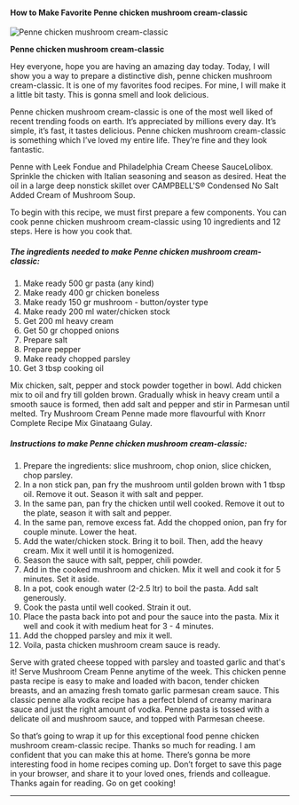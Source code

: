             

#### How to Make Favorite Penne chicken mushroom cream-classic

![Penne chicken mushroom cream-classic](https://img-global.cpcdn.com/recipes/a01dff2be4bab779/751x532cq70/penne-chicken-mushroom-cream-classic-recipe-main-photo.jpg)

**Penne chicken mushroom cream-classic**

Hey everyone, hope you are having an amazing day today. Today, I will show you a way to prepare a distinctive dish, penne chicken mushroom cream-classic. It is one of my favorites food recipes. For mine, I will make it a little bit tasty. This is gonna smell and look delicious.

Penne chicken mushroom cream-classic is one of the most well liked of recent trending foods on earth. It’s appreciated by millions every day. It’s simple, it’s fast, it tastes delicious. Penne chicken mushroom cream-classic is something which I’ve loved my entire life. They’re fine and they look fantastic.

Penne with Leek Fondue and Philadelphia Cream Cheese SauceLolibox. Sprinkle the chicken with Italian seasoning and season as desired. Heat the oil in a large deep nonstick skillet over CAMPBELL'S® Condensed No Salt Added Cream of Mushroom Soup.

To begin with this recipe, we must first prepare a few components. You can cook penne chicken mushroom cream-classic using 10 ingredients and 12 steps. Here is how you cook that.

##### The ingredients needed to make Penne chicken mushroom cream-classic:

1.  Make ready 500 gr pasta (any kind)
2.  Make ready 400 gr chicken boneless
3.  Make ready 150 gr mushroom - button/oyster type
4.  Make ready 200 ml water/chicken stock
5.  Get 200 ml heavy cream
6.  Get 50 gr chopped onions
7.  Prepare salt
8.  Prepare pepper
9.  Make ready chopped parsley
10.  Get 3 tbsp cooking oil

Mix chicken, salt, pepper and stock powder together in bowl. Add chicken mix to oil and fry till golden brown. Gradually whisk in heavy cream until a smooth sauce is formed, then add salt and pepper and stir in Parmesan until melted. Try Mushroom Cream Penne made more flavourful with Knorr Complete Recipe Mix Ginataang Gulay.

##### Instructions to make Penne chicken mushroom cream-classic:

1.  Prepare the ingredients: slice mushroom, chop onion, slice chicken, chop parsley.
2.  In a non stick pan, pan fry the mushroom until golden brown with 1 tbsp oil. Remove it out. Season it with salt and pepper.
3.  In the same pan, pan fry the chicken until well cooked. Remove it out to the plate, season it with salt and pepper.
4.  In the same pan, remove excess fat. Add the chopped onion, pan fry for couple minute. Lower the heat.
5.  Add the water/chicken stock. Bring it to boil. Then, add the heavy cream. Mix it well until it is homogenized.
6.  Season the sauce with salt, pepper, chili powder.
7.  Add in the cooked mushroom and chicken. Mix it well and cook it for 5 minutes. Set it aside.
8.  In a pot, cook enough water (2-2.5 ltr) to boil the pasta. Add salt generously.
9.  Cook the pasta until well cooked. Strain it out.
10.  Place the pasta back into pot and pour the sauce into the pasta. Mix it well and cook it with medium heat for 3 - 4 minutes.
11.  Add the chopped parsley and mix it well.
12.  Voila, pasta chicken mushroom cream sauce is ready.

Serve with grated cheese topped with parsley and toasted garlic and that's it! Serve Mushroom Cream Penne anytime of the week. This chicken penne pasta recipe is easy to make and loaded with bacon, tender chicken breasts, and an amazing fresh tomato garlic parmesan cream sauce. This classic penne alla vodka recipe has a perfect blend of creamy marinara sauce and just the right amount of vodka. Penne pasta is tossed with a delicate oil and mushroom sauce, and topped with Parmesan cheese.

So that’s going to wrap it up for this exceptional food penne chicken mushroom cream-classic recipe. Thanks so much for reading. I am confident that you can make this at home. There’s gonna be more interesting food in home recipes coming up. Don’t forget to save this page in your browser, and share it to your loved ones, friends and colleague. Thanks again for reading. Go on get cooking!

* * *